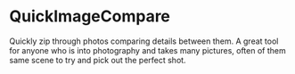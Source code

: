 QuickImageCompare
=================

Quickly zip through photos comparing details between them.  A great tool for anyone who is into photography and takes many pictures, often of them same scene to try and pick out the perfect shot.
